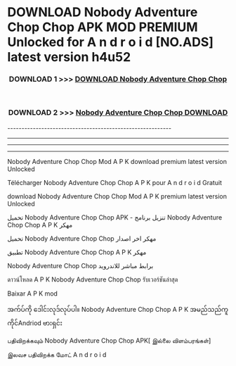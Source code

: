 # DOWNLOAD Nobody Adventure Chop Chop  APK MOD PREMIUM Unlocked for A n d r o i d [NO.ADS] latest version h4u52 



<div align="center">

<h3>DOWNLOAD 1 >>> <a href="https://getmod2.web.app/?judul=Nobody Adventure Chop Chop ">DOWNLOAD Nobody Adventure Chop Chop </a></h3><br>

<h3>DOWNLOAD 2 >>> <a href="https://getmod2.web.app/?judul=Nobody Adventure Chop Chop ">Nobody Adventure Chop Chop  DOWNLOAD </a></h3>

</div>
----------------------------------------------------------

----------------------------------------------------------

----------------------------------------------------------

----------------------------------------------------------

Nobody Adventure Chop Chop  Mod A P K download premium latest version Unlocked

Télécharger Nobody Adventure Chop Chop  A P K pour A n d r o i d Gratuit

download Nobody Adventure Chop Chop  Mod A P K premium latest version Unlocked

تحميل Nobody Adventure Chop Chop  APK - تنزيل برنامج Nobody Adventure Chop Chop  A P K مهكر

تحميل Nobody Adventure Chop Chop  مهكر اخر اصدار

تطبيق Nobody Adventure Chop Chop  A P K مهكر

Nobody Adventure Chop Chop  برابط مباشر للاندرويد

ดาวน์โหลด A P K Nobody Adventure Chop Chop  รับเวอร์ชันล่าสุด

Baixar A P K mod

အက်ပ်ကို ဒေါင်းလုဒ်လုပ်ပါ။ Nobody Adventure Chop Chop  A P K အမည်သည်ကူကိုင်Andriod ဗားရှင်း

பதிவிறக்கவும் Nobody Adventure Chop Chop  APK[ இல்லை விளம்பரங்கள்] 
 
இலவச பதிவிறக்க மோட் A n d r o i d



